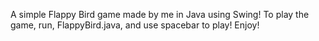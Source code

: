 A simple Flappy Bird game made by me in Java using Swing!
To play the game, run, FlappyBird.java, and use spacebar to play! Enjoy!
